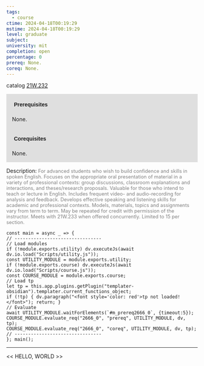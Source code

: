 ```yaml
---
tags:
  - course
ctime: 2024-04-18T00:19:29
mstime: 2024-04-18T00:19:29
level: graduate
subject: 
university: mit
completion: open
percentage: 0
prereq: None.
coreq: None.
---
```


catalog [21W.232](http://student.mit.edu/catalog/m21Wa.html#21W.232)

<span style="display: block; padding: 15px; background-color: rgb(100, 100, 100, 0.2);"><font id="m_prereq2666_0" style="display: block; font-family: Arial, sans-serif; font-weight: bold; padding: 5px">Prerequisites</font><br><span id="prereq2666_0">None.</span></span>
<span style="display: block; padding: 15px; background-color: rgb(100, 100, 100, 0.2);"><font id="m_coreq2666_0" style="display: block; font-family: Arial, sans-serif; font-weight: bold; padding: 5px">Corequisites</font><br><span id="coreq2666_0">None.</span></span>

<font style="">Description:</font>
<font style="color: grey; font-size: 0.8rem;">For advanced students who wish to build confidence and skills in spoken English. Focuses on the appropriate oral presentation of material in a variety of professional contexts: group discussions, classroom explanations and interactions, and theses/research proposals. Valuable for those who intend to teach or lecture in English. Includes frequent video- and audio-recording for analysis and feedback. Develops effective speaking and listening skills for academic and professional contexts. Models, materials, topics and assignments vary from term to term. May be repeated for credit with permission of the instructor. Meets with 21W.233 when offered concurrently. Limited to 15 per section.</font>

```dataviewjs
const main = async _ => {
// --------------------------------
// Load modules
if (!module.exports.utility) dv.executeJs(await dv.io.load("Scripts/utility.js"));
const UTILITY_MODULE = module.exports.utility;
if (!module.exports.course) dv.executeJs(await dv.io.load("Scripts/course.js"));
const COURSE_MODULE = module.exports.course;
// Load tp
let tp = this.app.plugins.getPlugin("templater-obsidian").templater.current_functions_object;
if (!tp) { dv.paragraph("<font style='color: red'>tp not loaded!</font>"); return; }
// Evaluate
await UTILITY_MODULE.waitForElements(`#m_prereq2666_0`, {timeout:5});
COURSE_MODULE.evaluate_req("2666_0", "prereq", UTILITY_MODULE, dv, tp);
COURSE_MODULE.evaluate_req("2666_0", "coreq", UTILITY_MODULE, dv, tp);
// --------------------------------
}; main();
```

---

<< HELLO, WORLD >>
